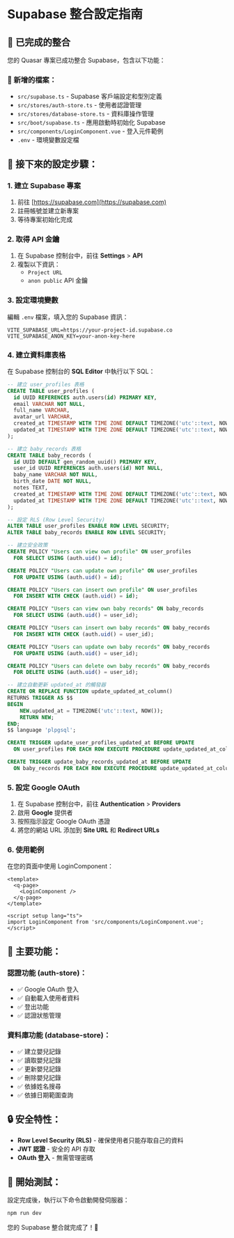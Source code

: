 # Supabase 整合設定指南

## 🚀 已完成的整合

您的 Quasar 專案已成功整合 Supabase，包含以下功能：

### 📁 新增的檔案：

- `src/supabase.ts` - Supabase 客戶端設定和型別定義
- `src/stores/auth-store.ts` - 使用者認證管理
- `src/stores/database-store.ts` - 資料庫操作管理
- `src/boot/supabase.ts` - 應用啟動時初始化 Supabase
- `src/components/LoginComponent.vue` - 登入元件範例
- `.env` - 環境變數設定檔

## 🔧 接下來的設定步驟：

### 1. 建立 Supabase 專案

1. 前往 [https://supabase.com](https://supabase.com)
2. 註冊帳號並建立新專案
3. 等待專案初始化完成

### 2. 取得 API 金鑰

1. 在 Supabase 控制台中，前往 **Settings** > **API**
2. 複製以下資訊：
   - `Project URL`
   - `anon public` API 金鑰

### 3. 設定環境變數

編輯 `.env` 檔案，填入您的 Supabase 資訊：

```env
VITE_SUPABASE_URL=https://your-project-id.supabase.co
VITE_SUPABASE_ANON_KEY=your-anon-key-here
```

### 4. 建立資料庫表格

在 Supabase 控制台的 **SQL Editor** 中執行以下 SQL：

```sql
-- 建立 user_profiles 表格
CREATE TABLE user_profiles (
  id UUID REFERENCES auth.users(id) PRIMARY KEY,
  email VARCHAR NOT NULL,
  full_name VARCHAR,
  avatar_url VARCHAR,
  created_at TIMESTAMP WITH TIME ZONE DEFAULT TIMEZONE('utc'::text, NOW()) NOT NULL,
  updated_at TIMESTAMP WITH TIME ZONE DEFAULT TIMEZONE('utc'::text, NOW()) NOT NULL
);

-- 建立 baby_records 表格
CREATE TABLE baby_records (
  id UUID DEFAULT gen_random_uuid() PRIMARY KEY,
  user_id UUID REFERENCES auth.users(id) NOT NULL,
  baby_name VARCHAR NOT NULL,
  birth_date DATE NOT NULL,
  notes TEXT,
  created_at TIMESTAMP WITH TIME ZONE DEFAULT TIMEZONE('utc'::text, NOW()) NOT NULL,
  updated_at TIMESTAMP WITH TIME ZONE DEFAULT TIMEZONE('utc'::text, NOW()) NOT NULL
);

-- 設定 RLS (Row Level Security)
ALTER TABLE user_profiles ENABLE ROW LEVEL SECURITY;
ALTER TABLE baby_records ENABLE ROW LEVEL SECURITY;

-- 建立安全政策
CREATE POLICY "Users can view own profile" ON user_profiles
  FOR SELECT USING (auth.uid() = id);

CREATE POLICY "Users can update own profile" ON user_profiles
  FOR UPDATE USING (auth.uid() = id);

CREATE POLICY "Users can insert own profile" ON user_profiles
  FOR INSERT WITH CHECK (auth.uid() = id);

CREATE POLICY "Users can view own baby records" ON baby_records
  FOR SELECT USING (auth.uid() = user_id);

CREATE POLICY "Users can insert own baby records" ON baby_records
  FOR INSERT WITH CHECK (auth.uid() = user_id);

CREATE POLICY "Users can update own baby records" ON baby_records
  FOR UPDATE USING (auth.uid() = user_id);

CREATE POLICY "Users can delete own baby records" ON baby_records
  FOR DELETE USING (auth.uid() = user_id);

-- 建立自動更新 updated_at 的觸發器
CREATE OR REPLACE FUNCTION update_updated_at_column()
RETURNS TRIGGER AS $$
BEGIN
    NEW.updated_at = TIMEZONE('utc'::text, NOW());
    RETURN NEW;
END;
$$ language 'plpgsql';

CREATE TRIGGER update_user_profiles_updated_at BEFORE UPDATE
  ON user_profiles FOR EACH ROW EXECUTE PROCEDURE update_updated_at_column();

CREATE TRIGGER update_baby_records_updated_at BEFORE UPDATE
  ON baby_records FOR EACH ROW EXECUTE PROCEDURE update_updated_at_column();
```

### 5. 設定 Google OAuth

1. 在 Supabase 控制台中，前往 **Authentication** > **Providers**
2. 啟用 **Google** 提供者
3. 按照指示設定 Google OAuth 憑證
4. 將您的網站 URL 添加到 **Site URL** 和 **Redirect URLs**

### 6. 使用範例

在您的頁面中使用 LoginComponent：

```vue
<template>
  <q-page>
    <LoginComponent />
  </q-page>
</template>

<script setup lang="ts">
import LoginComponent from 'src/components/LoginComponent.vue';
</script>
```

## 🎯 主要功能：

### 認證功能 (auth-store)：

- ✅ Google OAuth 登入
- ✅ 自動載入使用者資料
- ✅ 登出功能
- ✅ 認證狀態管理

### 資料庫功能 (database-store)：

- ✅ 建立嬰兒記錄
- ✅ 讀取嬰兒記錄
- ✅ 更新嬰兒記錄
- ✅ 刪除嬰兒記錄
- ✅ 依據姓名搜尋
- ✅ 依據日期範圍查詢

## 🔒 安全特性：

- **Row Level Security (RLS)** - 確保使用者只能存取自己的資料
- **JWT 認證** - 安全的 API 存取
- **OAuth 登入** - 無需管理密碼

## 🚀 開始測試：

設定完成後，執行以下命令啟動開發伺服器：

```bash
npm run dev
```

您的 Supabase 整合就完成了！🎉
